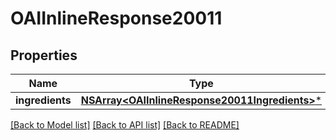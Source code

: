 # OAIInlineResponse20011

## Properties
Name | Type | Description | Notes
------------ | ------------- | ------------- | -------------
**ingredients** | [**NSArray&lt;OAIInlineResponse20011Ingredients&gt;***](OAIInlineResponse20011Ingredients.md) |  | 

[[Back to Model list]](../README.md#documentation-for-models) [[Back to API list]](../README.md#documentation-for-api-endpoints) [[Back to README]](../README.md)


